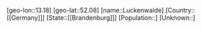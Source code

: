 ﻿---
location: [52.08,13.18]
type: City
tags:
- geo/City


SpocWebEntityId: 32124
isDeleted: false
confidential: public

---
[geo-lon::13.18]
[geo-lat::52.08]
[name::Luckenwalde]
[Country::[[Germany]]]
[State::[[Brandenburg]]]
[Population::]
[Unknown::]

